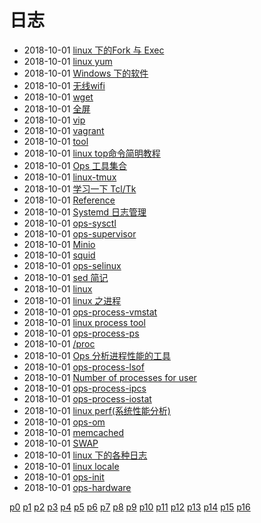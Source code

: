 # 日志
- 2018-10-01 [linux 下的Fork 与 Exec](/b/c/process-redirect-fork2exec) 
- 2018-10-01 [linux yum](/b/c/ops-yum) 
- 2018-10-01 [Windows 下的软件](/b/c/ops-windows-cmder) 
- 2018-10-01 [无线wifi](/b/c/ops-wifi) 
- 2018-10-01 [wget](/b/c/ops-wget) 
- 2018-10-01 [全屏](/b/c/ops-virtualbox) 
- 2018-10-01 [vip](/b/c/ops-vip) 
- 2018-10-01 [vagrant](/b/c/ops-vagrant) 
- 2018-10-01 [tool](/b/c/ops-user) 
- 2018-10-01 [linux top命令简明教程](/b/c/ops-top) 
- 2018-10-01 [Ops 工具集合](/b/c/ops-tool) 
- 2018-10-01 [linux-tmux](/b/c/ops-tmux) 
- 2018-10-01 [学习一下 Tcl/Tk](/b/c/ops-tcl) 
- 2018-10-01 [Reference](/b/c/ops-systemd) 
- 2018-10-01 [Systemd 日志管理](/b/c/ops-systemd-log) 
- 2018-10-01 [ops-sysctl](/b/c/ops-sysctl) 
- 2018-10-01 [ops-supervisor](/b/c/ops-supervisor) 
- 2018-10-01 [Minio](/b/c/ops-storage) 
- 2018-10-01 [squid](/b/c/ops-squid) 
- 2018-10-01 [ops-selinux](/b/c/ops-selinux) 
- 2018-10-01 [sed 简记](/b/c/ops-sed) 
- 2018-10-01 [linux](/b/c/ops-pssh) 
- 2018-10-01 [linux 之进程](/b/c/ops-process) 
- 2018-10-01 [ops-process-vmstat](/b/c/ops-process-vmstat) 
- 2018-10-01 [linux process tool](/b/c/ops-process-tool) 
- 2018-10-01 [ops-process-ps](/b/c/ops-process-ps) 
- 2018-10-01 [/proc](/b/c/ops-process-proc) 
- 2018-10-01 [Ops 分析进程性能的工具](/b/c/ops-process-perf) 
- 2018-10-01 [ops-process-lsof](/b/c/ops-process-lsof) 
- 2018-10-01 [Number of processes for user](/b/c/ops-process-limit) 
- 2018-10-01 [ops-process-ipcs](/b/c/ops-process-ipcs) 
- 2018-10-01 [ops-process-iostat](/b/c/ops-process-iostat) 
- 2018-10-01 [linux perf(系统性能分析)](/b/c/ops-perf) 
- 2018-10-01 [ops-om](/b/c/ops-om) 
- 2018-10-01 [memcached](/b/c/ops-memcache) 
- 2018-10-01 [SWAP](/b/c/ops-mem-swap) 
- 2018-10-01 [linux 下的各种日志](/b/c/ops-log) 
- 2018-10-01 [linux locale](/b/c/ops-locale) 
- 2018-10-01 [ops-init](/b/c/ops-init) 
- 2018-10-01 [ops-hardware](/b/c/ops-hardware) 

 [p0](/b/index) [p1](/b/p/p1) [p2](/b/p/p2) [p3](/b/p/p3) [p4](/b/p/p4) [p5](/b/p/p5) [p6](/b/p/p6) [p7](/b/p/p7) [p8](/b/p/p8) [p9](/b/p/p9) [p10](/b/p/p10) [p11](/b/p/p11) [p12](/b/p/p12) [p13](/b/p/p13) [p14](/b/p/p14) [p15](/b/p/p15) [p16](/b/p/p16)